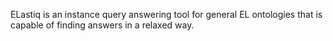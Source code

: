 ELastiq is an instance query answering tool for general EL ontologies that is capable of finding answers in a relaxed way.